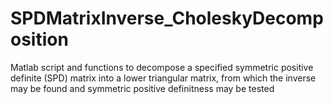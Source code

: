 # SPDMatrixInverse_CholeskyDecomposition
Matlab script and functions to decompose a specified symmetric positive definite (SPD) matrix into a lower triangular matrix, from which the inverse may be found and symmetric positive definitness may be tested
